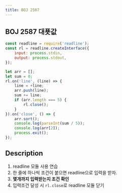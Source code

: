 ```yaml
---
title: BOJ 2587
---
```


## BOJ 2587 대푯값

```javascript
const readline = require('readline');
const rl = readline.createInterface({
    input: process.stdin,
    output: process.stdout,
});

let arr = [];
let sum = 0;
rl.on('line', (line) => {
    line = +line;
    arr.push(line);
    sum += line;
    if (arr.length === 5) {
        rl.close();
    }
}).on('close', () => {
    arr.sort();
    console.log(parseInt(sum / 5));
    console.log(arr[2]);
    process.exit();
});
```

## Description

1. readline 모듈 사용 연습
2. 한 줄에 하나씩 조건이 붙으면 readline으로 입력을 받자.
3. **몇개까지 입력받는지 조건 확인**
4. 입력조건 달성 시 `rl.close`로 readline 모듈 닫기
